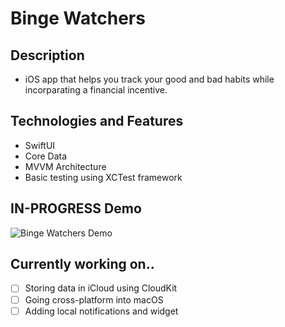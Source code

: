 # Binge Watchers

## Description
- iOS app that helps you track your good and bad habits while incorparating a financial incentive.

## Technologies and Features
- SwiftUI 
- Core Data
- MVVM Architecture
- Basic testing using XCTest framework

## IN-PROGRESS Demo
![Binge Watchers Demo](/Demo/demo.gif)

## Currently working on..
- [ ] Storing data in iCloud using CloudKit
- [ ] Going cross-platform into macOS
- [ ] Adding local notifications and widget
